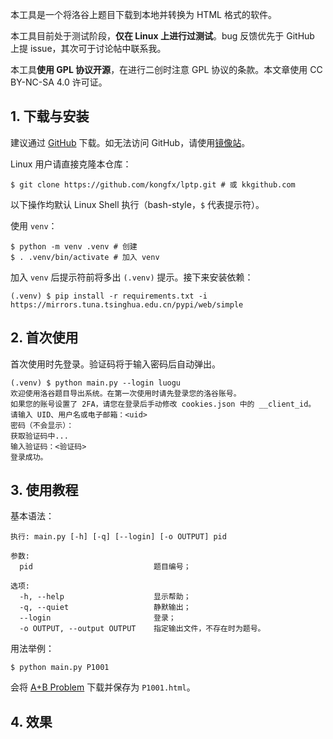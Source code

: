 本工具是一个将洛谷上题目下载到本地并转换为 HTML 格式的软件。

本工具目前处于测试阶段，**仅在 Linux 上进行过测试**。bug 反馈优先于 GitHub 上提 issue，其次可于讨论帖中联系我。

本工具**使用 GPL 协议开源**，在进行二创时注意 GPL 协议的条款。本文章使用 CC BY-NC-SA 4.0 许可证。

## 1. 下载与安装
建议通过 [GitHub](https://github.com/kongfx/lptp) 下载。如无法访问 GitHub，请使用[镜像站](https://kkgithub.com/kongfx/lptp)。

Linux 用户请直接克隆本仓库：
```shell
$ git clone https://github.com/kongfx/lptp.git # 或 kkgithub.com
```
以下操作均默认 Linux Shell 执行（bash-style，`$` 代表提示符）。

使用 `venv`：
```shell
$ python -m venv .venv # 创建
$ . .venv/bin/activate # 加入 venv
```
加入 `venv` 后提示符前将多出 `(.venv)` 提示。接下来安装依赖：
```shell
(.venv) $ pip install -r requirements.txt -i https://mirrors.tuna.tsinghua.edu.cn/pypi/web/simple
```
## 2. 首次使用
首次使用时先登录。验证码将于输入密码后自动弹出。
```shell
(.venv) $ python main.py --login luogu
欢迎使用洛谷题目导出系统。在第一次使用时请先登录您的洛谷账号。
如果您的账号设置了 2FA，请您在登录后手动修改 cookies.json 中的 __client_id。
请输入 UID、用户名或电子邮箱：<uid>
密码（不会显示）：
获取验证码中...
输入验证码：<验证码>
登录成功。
```
## 3. 使用教程
基本语法：
```plain
执行: main.py [-h] [-q] [--login] [-o OUTPUT] pid

参数:
  pid                           题目编号；

选项:
  -h, --help                    显示帮助；
  -q, --quiet                   静默输出；
  --login                       登录；
  -o OUTPUT, --output OUTPUT    指定输出文件，不存在时为题号。
```
用法举例：
```shell
$ python main.py P1001
```
会将 [A+B Problem](https://luogu.com.cn/problem/P1001) 下载并保存为 `P1001.html`。
## 4. 效果
